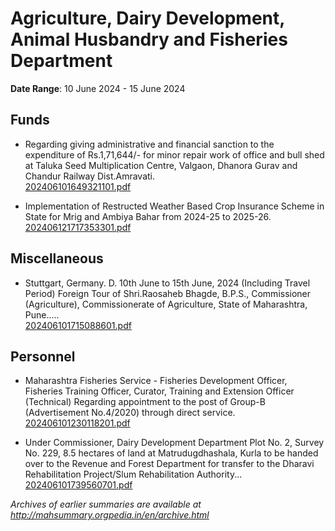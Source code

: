 # Agriculture, Dairy Development, Animal Husbandry and Fisheries Department

**Date Range**: 10 June 2024 - 15 June 2024


## Funds
- Regarding giving administrative and financial sanction to the expenditure of Rs.1,71,644/- for minor repair work of office and bull shed at Taluka Seed Multiplication Centre, Valgaon, Dhanora Gurav and Chandur Railway Dist.Amravati.\
  [202406101649321101.pdf](https://gr.maharashtra.gov.in/Site/Upload/Government%20Resolutions/English/202406101649321101.pdf)

- Implementation of Restructed Weather Based Crop Insurance Scheme in State for Mrig and Ambiya Bahar from 2024-25 to 2025-26.\
  [202406121717353301.pdf](https://gr.maharashtra.gov.in/Site/Upload/Government%20Resolutions/English/202406121717353301.......pdf)

## Miscellaneous
- Stuttgart, Germany. D. 10th June to 15th June, 2024 (Including Travel Period) Foreign Tour of Shri.Raosaheb Bhagde, B.P.S., Commissioner (Agriculture), Commissionerate of Agriculture, State of Maharashtra, Pune.....\
  [202406101715088601.pdf](https://gr.maharashtra.gov.in/Site/Upload/Government%20Resolutions/English/202406101715088601.pdf)

## Personnel
- Maharashtra Fisheries Service - Fisheries Development Officer, Fisheries Training Officer, Curator, Training and Extension Officer (Technical) Regarding appointment to the post of Group-B (Advertisement No.4/2020) through direct service.\
  [202406101230118201.pdf](https://gr.maharashtra.gov.in/Site/Upload/Government%20Resolutions/English/202406101230118201.pdf)

- Under Commissioner, Dairy Development Department Plot No. 2, Survey No. 229, 8.5 hectares of land at Matrudugdhashala, Kurla to be handed over to the Revenue and Forest Department for transfer to the Dharavi Rehabilitation Project/Slum Rehabilitation Authority...\
  [202406101739560701.pdf](https://gr.maharashtra.gov.in/Site/Upload/Government%20Resolutions/English/202406101739560701.pdf)


*Archives of earlier summaries are available at http://mahsummary.orgpedia.in/en/archive.html*